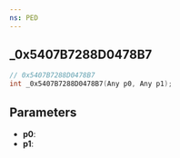 ```yaml
---
ns: PED
---
```

## _0x5407B7288D0478B7

```c
// 0x5407B7288D0478B7
int _0x5407B7288D0478B7(Any p0, Any p1);
```

## Parameters
* **p0**:
* **p1**:
